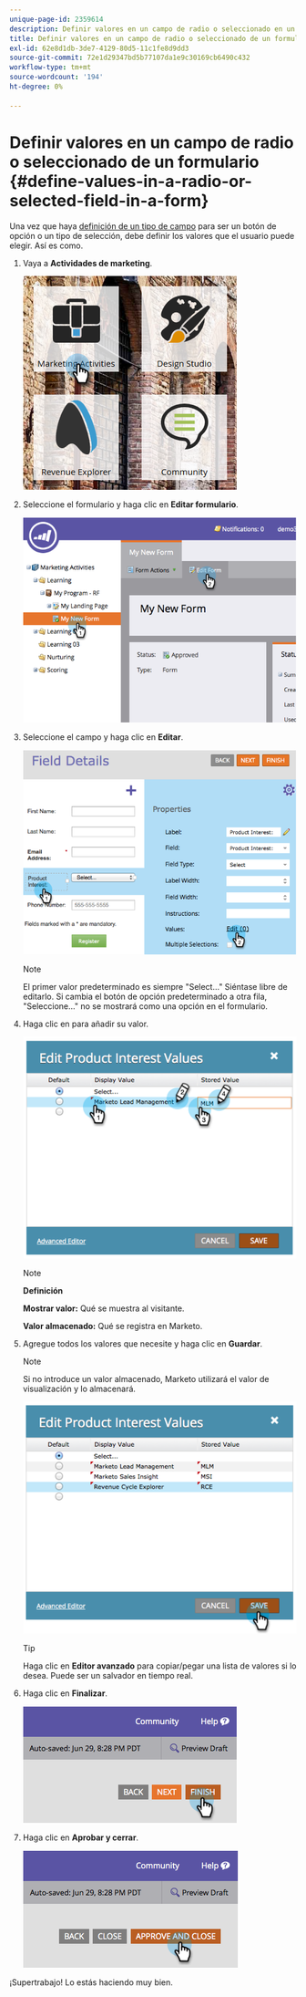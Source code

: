 ```yaml
---
unique-page-id: 2359614
description: Definir valores en un campo de radio o seleccionado en un formulario - Documentos de Marketo - Documentación del producto
title: Definir valores en un campo de radio o seleccionado de un formulario
exl-id: 62e8d1db-3de7-4129-80d5-11c1fe8d9dd3
source-git-commit: 72e1d29347bd5b77107da1e9c30169cb6490c432
workflow-type: tm+mt
source-wordcount: '194'
ht-degree: 0%

---
```


# Definir valores en un campo de radio o seleccionado de un formulario {#define-values-in-a-radio-or-selected-field-in-a-form}

Una vez que haya [definición de un tipo de campo](/help/marketo/product-docs/administration/field-management/change-the-type-of-a-marketo-custom-field.md) para ser un botón de opción o un tipo de selección, debe definir los valores que el usuario puede elegir. Así es como.

1. Vaya a **Actividades de marketing**.

   ![](assets/ma.png)

1. Seleccione el formulario y haga clic en **Editar formulario**.

   ![](assets/image2014-9-15-16-3a28-3a56.png)

1. Seleccione el campo y haga clic en **Editar**.

   ![](assets/image2014-9-15-16-3a29-3a6.png)

   >[!NOTE]
   >
   >El primer valor predeterminado es siempre &quot;Select...&quot; Siéntase libre de editarlo. Si cambia el botón de opción predeterminado a otra fila, &quot;Seleccione...&quot; no se mostrará como una opción en el formulario.

1. Haga clic en para añadir su valor.

   ![](assets/image2014-9-15-16-3a29-3a18.png)

   >[!NOTE]
   >
   >**Definición**
   >
   >**Mostrar valor:** Qué se muestra al visitante.
   >
   >**Valor almacenado:** Qué se registra en Marketo.

1. Agregue todos los valores que necesite y haga clic en **Guardar**.

   >[!NOTE]
   >
   >Si no introduce un valor almacenado, Marketo utilizará el valor de visualización y lo almacenará.

   ![](assets/image2014-9-15-16-3a29-3a30.png)

   >[!TIP]
   >
   >Haga clic en **Editor avanzado** para copiar/pegar una lista de valores si lo desea. Puede ser un salvador en tiempo real.

1. Haga clic en **Finalizar**.

   ![](assets/image2014-9-15-16-3a29-3a43.png)

1. Haga clic en **Aprobar y cerrar**.

   ![](assets/image2014-9-15-16-3a29-3a57.png)

¡Supertrabajo! Lo estás haciendo muy bien.

